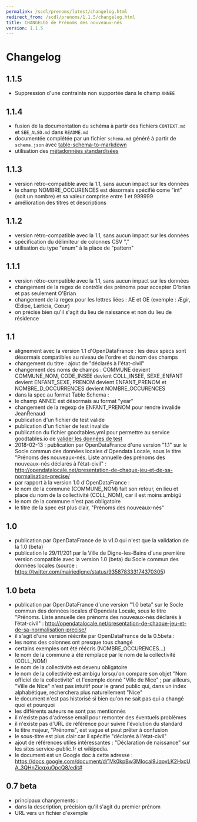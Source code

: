 ```yaml
---
permalink: /scdl/prenoms/latest/changelog.html
redirect_from: /scdl/prenoms/1.1.5/changelog.html
title: CHANGELOG de Prénoms des nouveaux-nés
version: 1.1.5
---
```


# Changelog

## 1.1.5

* Suppression d'une contrainte non supportée dans le champ `ANNEE`

## 1.1.4

* fusion de la documentation du schéma à partir des fichiers `CONTEXT.md` et `SEE_ALSO.md` dans `README.md`
* documentée complétée par un fichier `schema.md` généré à partir de `schema.json` avec [table-schema-to-markdown](https://framagit.org/opendataschema/table-schema-to-markdown)
* utilisation des [métadonnées standardisées](https://github.com/frictionlessdata/specs/blob/master/specs/patterns.md#table-schema-metadata-properties)

## 1.1.3

* version rétro-compatible avec la 1.1, sans aucun impact sur les données
* le champ NOMBRE_OCCURENCES est désormais spécifié come "int" (soit un nombre) et sa valeur comprise entre 1 et 999999
* amélioration des titres et descriptions

## 1.1.2

* version rétro-compatible avec la 1.1, sans aucun impact sur les données
* spécification du délimiteur de colonnes CSV ","
* utilisation du type "enum" à la place de "pattern"

## 1.1.1

* version rétro-compatible avec la 1.1, sans aucun impact sur les données
* changement de la regex de contrôle des prénoms pour accepter O'brian et pas seulement O'Brian
* changement de la regex pour les lettres liées : AE et OE (exemple : Ægir, Œdipe, Læticia, Cœur)
* on précise bien qu'il s'agit du lieu de naissance et non du lieu de résidence

## 1.1

* alignement avec la version 1.1 d'OpenDataFrance : les deux specs sont désormais compatibles au niveau de l'ordre et du nom des champs
 * changement du titre : ajout de "déclarés à l'état-civil"
 * changement des noms de champs : COMMUNE devient COMMUNE_NOM, CODE_INSEE devient COLL_INSEE, SEXE_ENFANT devient ENFANT_SEXE, PRENOM devient ENFANT_PRENOM et NOMBRE_D_OCCURRENCES devient NOMBRE_OCCURENCES
* dans la spec au format Table Schema :
 * le champ ANNEE est désormais au format "year"
 * changement de la regexp de ENFANT_PRENOM pour rendre invalide JeanRenaud
* publication d'un fichier de test valide
* publication d'un fichier de test invalide
* publication du fichier goodtables.yml pour permettre au service goodtables.io de [valider les données de test](https://goodtables.io/github/CharlesNepote/liste-prenoms-nouveaux-nes)
* 2018-02-13 : publication par OpenDataFrance d'une version "1.1" sur le Socle commun des données locales d'Opendata Locale, sous le titre "Prénoms des nouveaux-nés. Liste annuelle des prénoms des nouveaux-nés déclarés à l’état-civil" : http://opendatalocale.net/presentation-de-chaque-jeu-et-de-sa-normalisation-precise/
* par rapport à la version 1.0 d'OpenDataFrance :
 * le nom de la commune (COMMUNE_NOM) fait son retour, en lieu et place du nom de la collectivité (COLL_NOM), car il est moins ambigü
 * le nom de la commune n'est pas obligatoire
 * le titre de la spec est plus clair, "Prénoms des nouveaux-nés"

## 1.0

* publication par OpenDataFrance de la v1.0 qui n'est que la validation de la 1.0 (beta)
* publication le 29/11/201 par la Ville de Digne-les-Bains d'une première version compatible avec la version 1.0 (beta) du Socle commun des données locales (source : https://twitter.com/mairiedigne/status/935878333174370305)

## 1.0 beta

* publication par OpenDataFrance d'une version "1.0 beta" sur le Socle commun des données locales d'Opendata Locale, sous le titre "Prénoms. Liste annuelle des prénoms des nouveaux-nés déclarés à l’état-civil" : http://opendatalocale.net/presentation-de-chaque-jeu-et-de-sa-normalisation-precise/
* il s'agit d'une version réécrite par OpenDataFrance de la 0.5beta :
 * les noms des colonnes ont presque tous changé
 * certains exemples ont été réécris (NOMBRE_OCCURENCES...)
 * le nom de la commune a été remplacé par le nom de la collectivité (COLL_NOM)
 * le nom de la collectivité est devenu obligatoire
 * le nom de la collectivité est ambigu lorsqu'on compare son objet "Nom officiel de la collectivité" et l'exemple donné "Ville de Nice" ; par ailleurs, "Ville de Nice" n'est pas intuitif pour le grand public qui, dans un index alphabétique, recherchera plus naturellement "Nice"
 * le document n'est pas historisé si bien qu'on ne sait pas qui a changé quoi et pourquoi
 * les différents auteurs ne sont pas mentionnés
 * il n'existe pas d'adresse email pour remonter des éventuels problèmes
 * il n'existe pas d'URL de référence pour suivre l'évolution du standard
 * le titre majeur, "Prénoms", est vague et peut prêter à confusion
 * le sous-titre est plus clair car il spécifie "déclarés à l'état-civil"
 * ajout de références utiles intéressantes : "Déclaration de naissance" sur les sites service-public.fr et wikipedia.
* le document est un Google doc à cette adresse : https://docs.google.com/document/d/1Vk0kpBw3MIocai9JqovLK2HxcUA_3QHnZicqxuOpcQ8/edit#

## 0.7 beta

* principaux changements :
 * dans la description, précision qu'il s'agit du premier prénom
 * URL vers un fichier d'exemple